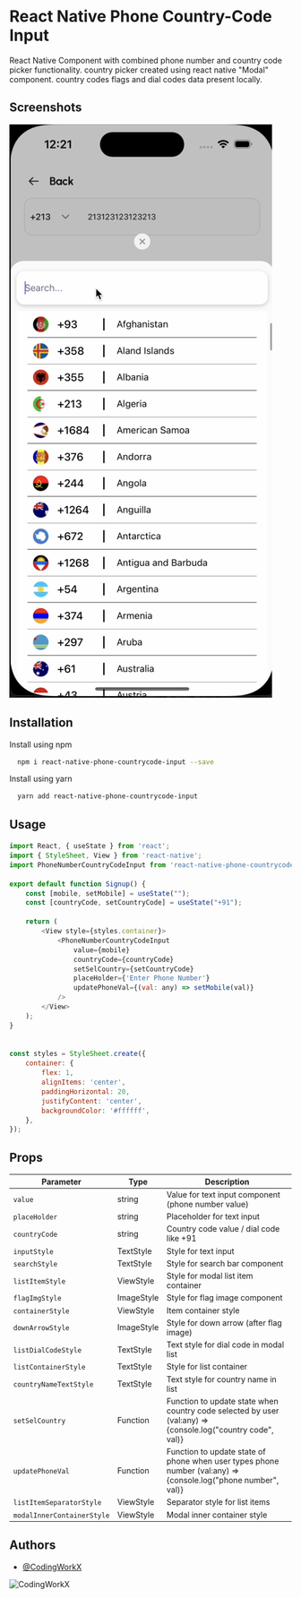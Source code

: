 
# React Native Phone Country-Code Input

React Native Component with combined phone number and country code picker functionality.
country picker created using react native "Modal" component.
country codes flags and dial codes data present locally.




## Screenshots

![App Screenshot](https://github.com/CodingWorkX-LLC/react-native-phone-countrycode-input/blob/main/modal_open.png?text=Modal+Screenshot)


## Installation

Install using npm

```bash
  npm i react-native-phone-countrycode-input --save
```

Install using yarn

```bash
  yarn add react-native-phone-countrycode-input
```
    
## Usage

```javascript
import React, { useState } from 'react';
import { StyleSheet, View } from 'react-native';
import PhoneNumberCountryCodeInput from 'react-native-phone-countrycode-input';

export default function Signup() {
    const [mobile, setMobile] = useState("");
    const [countryCode, setCountryCode] = useState("+91");

    return (
        <View style={styles.container}>
            <PhoneNumberCountryCodeInput
                value={mobile}
                countryCode={countryCode}
                setSelCountry={setCountryCode}
                placeHolder={'Enter Phone Number'}
                updatePhoneVal={(val: any) => setMobile(val)}
            />
        </View>
    );
}


const styles = StyleSheet.create({
    container: {
        flex: 1,
        alignItems: 'center',
        paddingHorizontal: 20,
        justifyContent: 'center',
        backgroundColor: '#ffffff',
    },
});
```


## Props

| Parameter | Type | Description |
| --- | --- | --- |
| `value` | string | Value for text input component (phone number value) |
| `placeHolder` | string | Placeholder for text input |
| `countryCode` | string | Country code value / dial code like +91 |
| `inputStyle` | TextStyle | Style for text input |
| `searchStyle` | TextStyle | Style for search bar component |
| `listItemStyle` | ViewStyle | Style for modal list item container |
| `flagImgStyle` | ImageStyle | Style for flag image component |
| `containerStyle` | ViewStyle | Item container style |
| `downArrowStyle` | ImageStyle | Style for down arrow (after flag image) |
| `listDialCodeStyle` | TextStyle | Text style for dial code in modal list |
| `listContainerStyle` | TextStyle | Style for list container  |
| `countryNameTextStyle` | TextStyle | Text style for country name in list  |
| `setSelCountry` | Function | Function to update state when country code selected by user (val:any) => {console.log("country code", val)} |
| `updatePhoneVal` | Function | Function to update state of phone when user types phone number (val:any) => {console.log("phone number", val)} |
| `listItemSeparatorStyle` | ViewStyle | Separator style for list items  |
| `modalInnerContainerStyle` | ViewStyle | Modal inner container style  |

## Authors

- [@CodingWorkX](https://github.com/CodingWorkX-LLC)


![CodingWorkX](http://codingworkx.com/img/logo.png)

